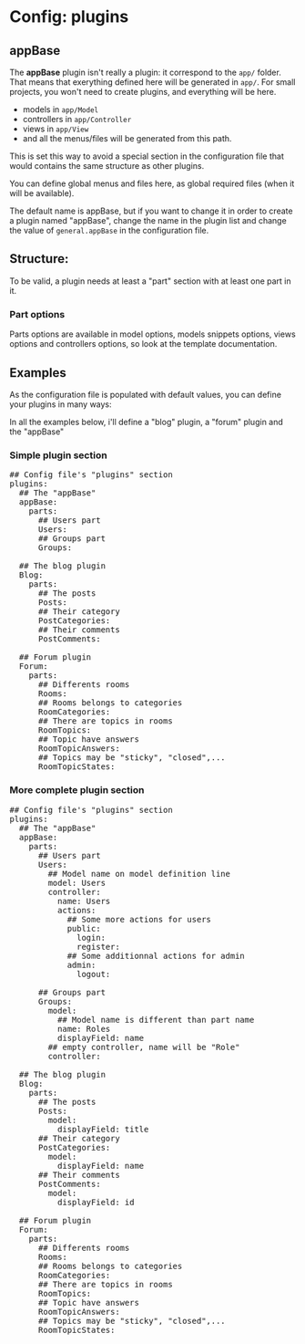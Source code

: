 # Config: plugins

## appBase
The **appBase** plugin isn't really a plugin: it correspond to the `app/` folder. That means that exerything defined here will be generated in `app/`.
For small projects, you won't need to create plugins, and everything will be here.

 * models in `app/Model`
 * controllers in `app/Controller`
 * views in `app/View`
 * and all the menus/files will be generated from this path.

This is set this way to avoid a special section in the configuration file that would contains the same structure as other plugins.

You can define global menus and files here, as global required files (when it will be available).

The default name is appBase, but if you want to change it in order to create a plugin named "appBase", change the name in the plugin list and change the value of `general.appBase` in the configuration file.

## Structure:

To be valid, a plugin needs at least a "part" section with at least one part in it.

### Part options

Parts options are available in model options, models snippets options, views options and controllers options, so look at the template documentation.

## Examples
As the configuration file is populated with default values, you can define your plugins in many ways:

In all the examples below, i'll define a "blog" plugin, a "forum" plugin and the "appBase"

### Simple plugin section
<pre class="syntax yaml">
## Config file's "plugins" section
plugins:
  ## The "appBase"
  appBase:
    parts:
      ## Users part
      Users:
      ## Groups part
      Groups:

  ## The blog plugin
  Blog:
    parts:
      ## The posts
      Posts:
      ## Their category
      PostCategories:
      ## Their comments
      PostComments:

  ## Forum plugin
  Forum:
    parts:
      ## Differents rooms
      Rooms:
      ## Rooms belongs to categories
      RoomCategories:
      ## There are topics in rooms
      RoomTopics:
      ## Topic have answers
      RoomTopicAnswers:
      ## Topics may be "sticky", "closed",...
      RoomTopicStates:
</pre>


### More complete plugin section

<pre class="syntax yaml">
## Config file's "plugins" section
plugins:
  ## The "appBase"
  appBase:
    parts:
      ## Users part
      Users:
        ## Model name on model definition line
        model: Users
        controller:
          name: Users
          actions:
            ## Some more actions for users
            public:
              login:
              register:
            ## Some additionnal actions for admin
            admin:
              logout:

      ## Groups part
      Groups:
        model:
          ## Model name is different than part name
          name: Roles
          displayField: name
        ## empty controller, name will be "Role"
        controller:

  ## The blog plugin
  Blog:
    parts:
      ## The posts
      Posts:
        model:
          displayField: title
      ## Their category
      PostCategories:
        model:
          displayField: name
      ## Their comments
      PostComments:
        model:
          displayField: id

  ## Forum plugin
  Forum:
    parts:
      ## Differents rooms
      Rooms:
      ## Rooms belongs to categories
      RoomCategories:
      ## There are topics in rooms
      RoomTopics:
      ## Topic have answers
      RoomTopicAnswers:
      ## Topics may be "sticky", "closed",...
      RoomTopicStates:
</pre>
